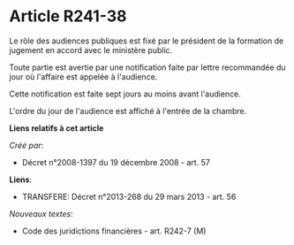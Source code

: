 # Article R241-38

Le rôle des audiences publiques est fixé par le président de la formation de jugement en accord avec le ministère public. 

Toute partie est avertie par une notification faite par lettre recommandée du jour où l'affaire est appelée à l'audience. 

Cette notification est faite sept jours au moins avant l'audience. 

L'ordre du jour de l'audience est affiché à l'entrée de la chambre.

**Liens relatifs à cet article**

_Créé par_:

  - Décret n°2008-1397 du 19 décembre 2008 - art. 57

**Liens**:

  - TRANSFERE: Décret n°2013-268 du 29 mars 2013 - art. 56

_Nouveaux textes_:

  - Code des juridictions financières - art. R242-7 (M)
